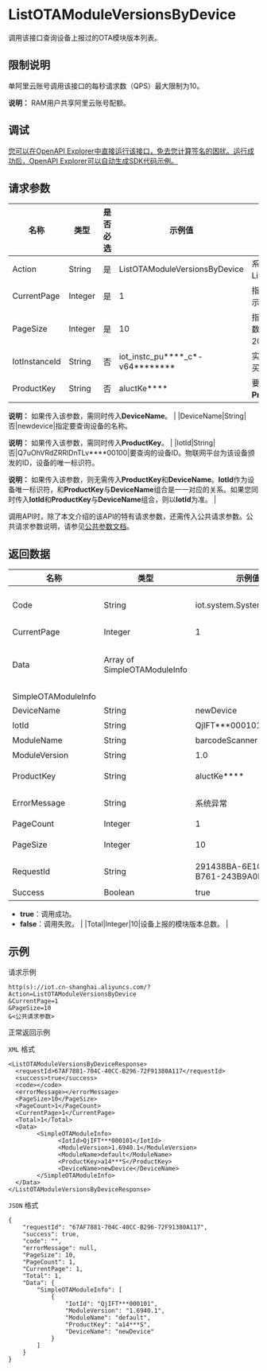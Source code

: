 # ListOTAModuleVersionsByDevice

调用该接口查询设备上报过的OTA模块版本列表。

## 限制说明

单阿里云账号调用该接口的每秒请求数（QPS）最大限制为10。

**说明：** RAM用户共享阿里云账号配额。

## 调试

[您可以在OpenAPI Explorer中直接运行该接口，免去您计算签名的困扰。运行成功后，OpenAPI Explorer可以自动生成SDK代码示例。](https://api.aliyun.com/#product=Iot&api=ListOTAModuleVersionsByDevice&type=RPC&version=2018-01-20)

## 请求参数

|名称|类型|是否必选|示例值|描述|
|--|--|----|---|--|
|Action|String|是|ListOTAModuleVersionsByDevice|系统规定参数。取值：ListOTAModuleVersionsByDevice。 |
|CurrentPage|Integer|是|1|指定从返回结果中的第几页开始显示。默认值是1。 |
|PageSize|Integer|是|10|指定返回结果中每页显示的模块版本数量。数量限制：每页最多可显示200条。 |
|IotInstanceId|String|否|iot\_instc\_pu\*\*\*\*\_c\*-v64\*\*\*\*\*\*\*\*|实例ID。公共实例不传此参数；您购买的企业实例需传入此参数。 |
|ProductKey|String|否|aluctKe\*\*\*\*|要查询设备所属的产品**ProductKey**。

 **说明：** 如果传入该参数，需同时传入**DeviceName**。 |
|DeviceName|String|否|newdevice|指定要查询设备的名称。

 **说明：** 如果传入该参数，需同时传入**ProductKey**。 |
|IotId|String|否|Q7uOhVRdZRRlDnTLv\*\*\*\*00100|要查询的设备ID。物联网平台为该设备颁发的ID，设备的唯一标识符。

 **说明：** 如果传入该参数，则无需传入**ProductKey**和**DeviceName**。**IotId**作为设备唯一标识符，和**ProductKey**与**DeviceName**组合是一一对应的关系。如果您同时传入**IotId**和**ProductKey**与**DeviceName**组合，则以**IotId**为准。 |

调用API时，除了本文介绍的该API的特有请求参数，还需传入公共请求参数。公共请求参数说明，请参见[公共参数文档](~~30561~~)。

## 返回数据

|名称|类型|示例值|描述|
|--|--|---|--|
|Code|String|iot.system.SystemException|调用失败时，返回的错误码。更多信息，请参见[错误码](~~87387~~)。 |
|CurrentPage|Integer|1|当前页面号。 |
|Data|Array of SimpleOTAModuleInfo| |调用成功时，返回的设备上报的模块版本信息。更多信息，请参见以下**SimpleOTAModuleInfo**。 |
|SimpleOTAModuleInfo| | | |
|DeviceName|String|newDevice|设备名称。 |
|IotId|String|QjIFT\*\*\*000101|设备ID。 |
|ModuleName|String|barcodeScanner|模块名称。 |
|ModuleVersion|String|1.0|设备上报的模块版本。 |
|ProductKey|String|aluctKe\*\*\*\*|设备所属产品的**ProductKey**。 |
|ErrorMessage|String|系统异常|调用失败时，返回的出错信息。 |
|PageCount|Integer|1|返回的总页数。 |
|PageSize|Integer|10|每页显示的模块版本数量。 |
|RequestId|String|291438BA-6E10-4C4C-B761-243B9A0D324F|阿里云为该请求生成的唯一标识符。 |
|Success|Boolean|true|表示是否调用成功。

 -   **true**：调用成功。
-   **false**：调用失败。 |
|Total|Integer|10|设备上报的模块版本总数。 |

## 示例

请求示例

```
http(s)://iot.cn-shanghai.aliyuncs.com/?Action=ListOTAModuleVersionsByDevice
&CurrentPage=1
&PageSize=10
&<公共请求参数>
```

正常返回示例

`XML` 格式

```
<ListOTAModuleVersionsByDeviceResponse>
  <requestId>67AF7881-704C-40CC-B296-72F91380A117</requestId>
  <success>true</success>
  <code></code>
  <errorMessage></errorMessage>
  <PageSize>10</PageSize>
  <PageCount>1</PageCount>
  <CurrentPage>1</CurrentPage>
  <Total>1</Total>
  <Data>
        <SimpleOTAModuleInfo>
              <IotId>QjIFT***000101</IotId>
              <ModuleVersion>1.6940.1</ModuleVersion>
              <ModuleName>default</ModuleName>
              <ProductKey>a14***S</ProductKey>
              <DeviceName>newDevice</DeviceName>
        </SimpleOTAModuleInfo>
  </Data>
</ListOTAModuleVersionsByDeviceResponse>
```

`JSON` 格式

```
{
    "requestId": "67AF7881-704C-40CC-B296-72F91380A117",
    "success": true,
    "code": "",
    "errorMessage": null,
    "PageSize": 10,
    "PageCount": 1,
    "CurrentPage": 1,
    "Total": 1,
    "Data": {
        "SimpleOTAModuleInfo": [
            {
                "IotId": "QjIFT***000101",
                "ModuleVersion": "1.6940.1",
                "ModuleName": "default",
                "ProductKey": "a14***S",
                "DeviceName": "newDevice"
            }
        ]
    }
}
```


